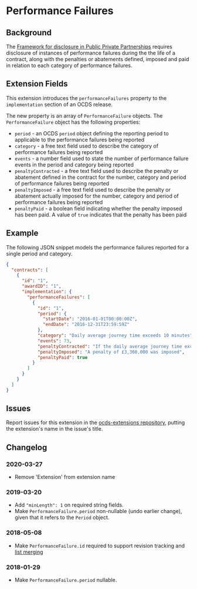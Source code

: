 # Performance Failures

## Background

The [Framework for disclosure in Public Private Partnerships](http://pubdocs.worldbank.org/en/773541448296707678/Disclosure-in-PPPs-Framework.pdf) requires disclosure of instances of performance failures during the the life of a contract, along with the penalties or abatements defined, imposed and paid in relation to each category of performance failures.

## Extension Fields

This extension introduces the `performanceFailures` property to the `implementation` section of an OCDS release.

The new property is an array of `PerformanceFailure` objects. The `PerformanceFailure` object has the following properties:

* `period` - an OCDS `period` object defining the reporting period to applicable to the performance failures being reported
* `category` - a free text field used to describe the category of performance failures being reported
* `events` - a number field used to state the number of performance failure events in the period and category being reported
* `penaltyContracted` - a free text field used to describe the penalty or abatement defined in the contract for the number, category and period of performance failures being reported
* `penaltyImposed` - a free text field used to describe the penalty or abatement actually imposed for the number, category and period of performance failures being reported
* `penaltyPaid` - a boolean field indicating whether the penalty imposed has been paid. A value of `true` indicates that the penalty has been paid

## Example

The following JSON snippet models the performance failures reported for a single period and category.

```json
{
  "contracts": [
    {
      "id": "1",
      "awardID": "1",
      "implementation": {
        "performanceFailures": [
          {
            "id": "1",
            "period": {
              "startDate": "2016-01-01T00:00:00Z",
              "endDate": "2016-12-31T23:59:59Z"
            },
            "category": "Daily average journey time exceeds 10 minutes",
            "events": 73,
            "penaltyContracted": "If the daily average journey time exceeds 10 minutes on more than 52 days per calendar year the project company will be subject to a penalty charge equal to (days - 52) * avgToll. Where days is the total number of days where the average journey time exceeded 10 minutes and avgToll is the average daily toll revenue to the project company over the calendar year in which the failures occurred.",
            "penaltyImposed": "A penalty of £3,360,000 was imposed",
            "penaltyPaid": true
          }
        ]
      }
    }
  ]
}
```

## Issues

Report issues for this extension in the [ocds-extensions repository](https://github.com/open-contracting/ocds-extensions/issues), putting the extension's name in the issue's title.

## Changelog

### 2020-03-27

* Remove 'Extension' from extension name

### 2019-03-20

* Add `"minLength": 1` on required string fields.
* Make `PerformanceFailure.period` non-nullable (undo earlier change), given that it refers to the `Period` object.

### 2018-05-08

* Make `PerformanceFailure.id` required to support revision tracking and [list merging](http://standard.open-contracting.org/latest/en/schema/merging/#lists)

### 2018-01-29

* Make `PerformanceFailure.period` nullable.
